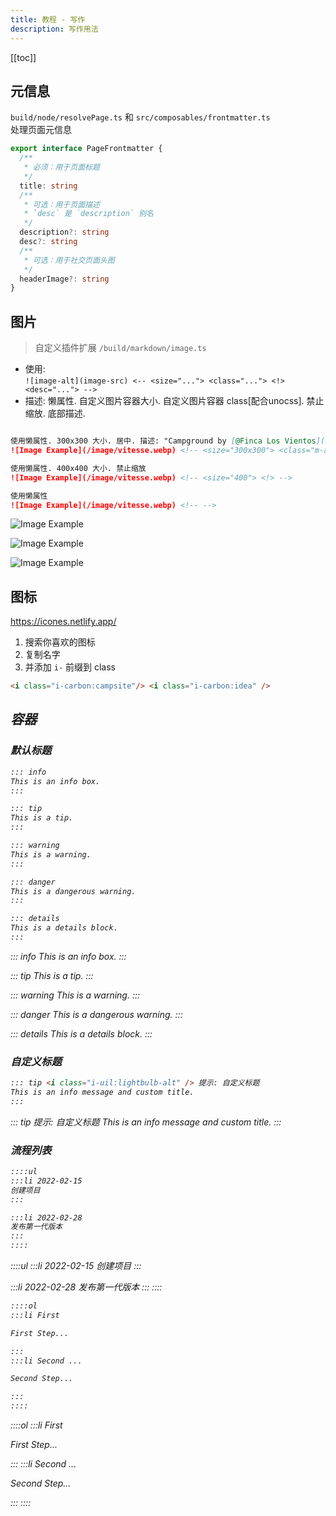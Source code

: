 ```yaml
---
title: 教程 - 写作
description: 写作用法
---
```


[[toc]]

## 元信息

`build/node/resolvePage.ts` 和 `src/composables/frontmatter.ts`<br>
处理页面元信息

```ts
export interface PageFrontmatter {
  /**
   * 必须：用于页面标题
   */
  title: string
  /**
   * 可选：用于页面描述
   * `desc` 是 `description` 别名
   */
  description?: string
  desc?: string
  /**
   * 可选：用于社交页面头图
   */
  headerImage?: string
}
```

## 图片

> 自定义插件扩展 `/build/markdown/image.ts`
- 使用:<br>
  `![image-alt](image-src) <-- <size="..."> <class="..."> <!> <desc="..."> -->`
- 描述: 懒属性. 自定义图片容器大小. 自定义图片容器 class[配合unocss]. 禁止缩放. 底部描述.

```md

使用懒属性. 300x300 大小. 居中. 描述: "Campground by [@Finca Los Vientos](https://reurl.cc/28aQr4) • Aug 2021"
![Image Example](/image/vitesse.webp) <!-- <size="300x300"> <class="m-auto"> <desc="Campground by [@Finca Los Vientos](https://reurl.cc/28aQr4) • Aug 2021"> -->

使用懒属性. 400x400 大小. 禁止缩放
![Image Example](/image/vitesse.webp) <!-- <size="400"> <!> -->

使用懒属性
![Image Example](/image/vitesse.webp) <!-- -->
```

![Image Example](/image/vitesse.webp) <!-- <size="300x300"> <class="m-auto"> <desc="Campground by [@Finca Los Vientos](https://reurl.cc/28aQr4) • Aug 2021"> -->

![Image Example](/image/vitesse.webp) <!-- <size="400"> <!> -->

![Image Example](/image/vitesse.webp) <!-- -->

## 图标

https://icones.netlify.app/

1. 搜索你喜欢的图标
2. 复制名字
3. 并添加 `i-` 前缀到 class

```html
<i class="i-carbon:campsite"/> <i class="i-carbon:idea" />
```

<i class="i-carbon:campsite"/> <i class="i-carbon:idea" />

## 容器

### 默认标题

```md
::: info
This is an info box.
:::

::: tip
This is a tip.
:::

::: warning
This is a warning.
:::

::: danger
This is a dangerous warning.
:::

::: details
This is a details block.
:::
```

::: info
This is an info box.
:::

::: tip
This is a tip.
:::

::: warning
This is a warning.
:::

::: danger
This is a dangerous warning.
:::

::: details
This is a details block.
:::

### 自定义标题

```md
::: tip <i class="i-uil:lightbulb-alt" /> 提示: 自定义标题
This is an info message and custom title.
:::
```

::: tip <i class="i-uil:lightbulb-alt" /> 提示: 自定义标题
This is an info message and custom title.
:::

### 流程列表

```md
::::ul
:::li 2022-02-15
创建项目
:::

:::li 2022-02-28
发布第一代版本
:::
::::
```

::::ul
:::li 2022-02-15
创建项目
:::

:::li 2022-02-28
发布第一代版本
:::
::::


```md
::::ol
:::li First

First Step...

:::
:::li Second ...

Second Step...

:::
::::
```

::::ol
:::li First

First Step...

:::
:::li Second ...

Second Step...

:::
::::
